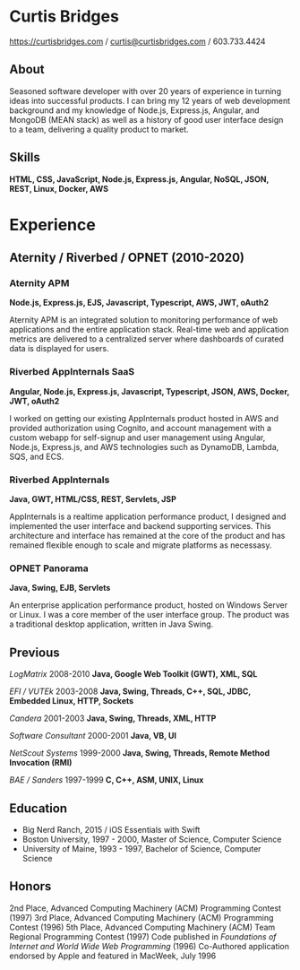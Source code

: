 # Curtis Bridges
https://curtisbridges.com / curtis@curtisbridges.com / 603.733.4424

## About
<!-- My rough version -->
Seasoned software developer with over 20 years of experience in turning ideas into successful products. I can bring my 12 years of web development background and my knowledge of Node.js, Express.js, Angular, and MongoDB (MEAN stack) as well as a history of good user interface design to a team, delivering a quality product to market.

## Skills
**HTML, CSS, JavaScript, Node.js, Express.js, Angular, NoSQL, JSON, REST, Linux, Docker, AWS**

<!-- Alternate formats
Seasoned Java developer with 10 years experience working with Agile and designing of software solutions. Offering strong Java skills and working experience with SQL (MySQL or PostgreSQL) and NoSQL (MongoDB or Cassandra), Cloud Infrastructure, JPA and ORM frameworks.

Computer Scientist with proven technical, organizational, and communication skills. Interested in a Network Engineering position in TCB, to utilize 5 years of experience in systems management and configuration.
-->

# Experience

## Aternity / Riverbed / OPNET (2010-2020)

### Aternity APM

**Node.js, Express.js, EJS, Javascript, Typescript, AWS, JWT, oAuth2** 

Aternity APM is an integrated solution to monitoring performance of web applications and the entire application stack. Real-time web and application metrics are delivered to a centralized server where dashboards of curated data is displayed for users. 

### Riverbed AppInternals SaaS

**Angular, Node.js, Express.js, Javascript, Typescript, JSON, AWS, Docker, JWT, oAuth2** 

I worked on getting our existing AppInternals product hosted in AWS and provided authorization using Cognito, and account management with a custom webapp for self-signup and user management using Angular, Node.js, Express.js, and AWS technologies such as DynamoDB, Lambda, SQS, and ECS.

### Riverbed AppInternals 

**Java, GWT, HTML/CSS, REST, Servlets, JSP** 

AppInternals is a realtime application performance product, I designed and implemented the user interface and backend supporting services. This architecture and interface has remained at the core of the product and has remained flexible enough to scale and migrate platforms as necessasy.


### OPNET Panorama

 **Java, Swing, EJB, Servlets** 

An enterprise application performance product, hosted on Windows Server or Linux. I was a core member of the user interface group. The product was a traditional desktop application, written in Java Swing. 


## Previous
_LogMatrix_ 2008-2010 **Java, Google Web Toolkit (GWT), XML, SQL**

_EFI / VUTEk_ 2003-2008 **Java, Swing, Threads, C++, SQL, JDBC, Embedded Linux, HTTP, Sockets**

_Candera_ 2001-2003 **Java, Swing, Threads, XML, HTTP**

_Software Consultant_ 2000-2001 **Java, VB, UI**

_NetScout Systems_ 1999-2000 **Java, Swing, Threads, Remote Method Invocation (RMI)**

_BAE / Sanders_ 1997-1999 **C, C++, ASM, UNIX, Linux**

## Education
- Big Nerd Ranch, 2015 / iOS Essentials with Swift
- Boston University, 1997 - 2000, Master of Science, Computer Science
- University of Maine, 1993 - 1997, Bachelor of Science, Computer Science

## Honors
2nd Place, Advanced Computing Machinery (ACM) Programming Contest (1997)
3rd Place, Advanced Computing Machinery (ACM) Programming Contest (1996)
5th Place, Advanced Computing Machinery (ACM) Team Regional Programming Contest (1997)
Code published in _Foundations of Internet and World Wide Web Programming_ (1996)
Co-Authored application endorsed by Apple and featured in MacWeek, July 1996
